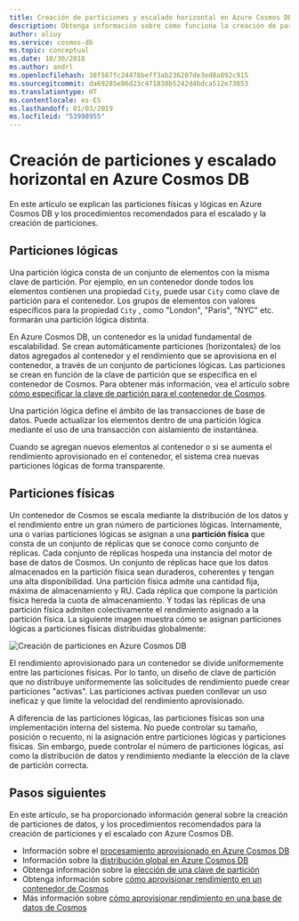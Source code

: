 ```yaml
---
title: Creación de particiones y escalado horizontal en Azure Cosmos DB
description: Obtenga información sobre cómo funciona la creación de particiones en Azure Cosmos DB, cómo configurar la creación de particiones y las claves de partición y cómo seleccionar la clave de partición correcta para su aplicación.
author: aliuy
ms.service: cosmos-db
ms.topic: conceptual
ms.date: 10/30/2018
ms.author: andrl
ms.openlocfilehash: 38f587fc24478beff3ab236207de3ed8a892c915
ms.sourcegitcommit: da69285e86d23c471838b5242d4bdca512e73853
ms.translationtype: HT
ms.contentlocale: es-ES
ms.lasthandoff: 01/03/2019
ms.locfileid: "53998955"
---
```

# <a name="partitioning-and-horizontal-scaling-in-azure-cosmos-db"></a>Creación de particiones y escalado horizontal en Azure Cosmos DB

En este artículo se explican las particiones físicas y lógicas en Azure Cosmos DB y los procedimientos recomendados para el escalado y la creación de particiones. 

## <a name="logical-partitions"></a>Particiones lógicas

Una partición lógica consta de un conjunto de elementos con la misma clave de partición. Por ejemplo, en un contenedor donde todos los elementos contienen una propiedad `City`, puede usar `City` como clave de partición para el contenedor. Los grupos de elementos con valores específicos para la propiedad `City` , como "London", "Paris", "NYC" etc. formarán una partición lógica distinta.

En Azure Cosmos DB, un contenedor es la unidad fundamental de escalabilidad. Se crean automáticamente particiones (horizontales) de los datos agregados al contenedor y el rendimiento que se aprovisiona en el contenedor, a través de un conjunto de particiones lógicas. Las particiones se crean en función de la clave de partición que se especifica en el contenedor de Cosmos. Para obtener más información, vea el artículo sobre [cómo especificar la clave de partición para el contenedor de Cosmos](how-to-create-container.md).

Una partición lógica define el ámbito de las transacciones de base de datos. Puede actualizar los elementos dentro de una partición lógica mediante el uso de una transacción con aislamiento de instantánea.

Cuando se agregan nuevos elementos al contenedor o si se aumenta el rendimiento aprovisionado en el contenedor, el sistema crea nuevas particiones lógicas de forma transparente.

## <a name="physical-partitions"></a>Particiones físicas

Un contenedor de Cosmos se escala mediante la distribución de los datos y el rendimiento entre un gran número de particiones lógicas. Internamente, una o varias particiones lógicas se asignan a una **partición física** que consta de un conjunto de réplicas que se conoce como conjunto de réplicas. Cada conjunto de réplicas hospeda una instancia del motor de base de datos de Cosmos. Un conjunto de réplicas hace que los datos almacenados en la partición física sean duraderos, coherentes y tengan una alta disponibilidad. Una partición física admite una cantidad fija, máxima de almacenamiento y RU. Cada réplica que compone la partición física hereda la cuota de almacenamiento. Y todas las réplicas de una partición física admiten colectivamente el rendimiento asignado a la partición física. La siguiente imagen muestra cómo se asignan particiones lógicas a particiones físicas distribuidas globalmente:

![Creación de particiones en Azure Cosmos DB](./media/partition-data/logical-partitions.png)

El rendimiento aprovisionado para un contenedor se divide uniformemente entre las particiones físicas. Por lo tanto, un diseño de clave de partición que no distribuye uniformemente las solicitudes de rendimiento puede crear particiones "activas". Las particiones activas pueden conllevar un uso ineficaz y que limite la velocidad del rendimiento aprovisionado.

A diferencia de las particiones lógicas, las particiones físicas son una implementación interna del sistema. No puede controlar su tamaño, posición o recuento, ni la asignación entre particiones lógicas y particiones físicas. Sin embargo, puede controlar el número de particiones lógicas, así como la distribución de datos y rendimiento mediante la elección de la clave de partición correcta.

## <a name="next-steps"></a>Pasos siguientes

En este artículo, se ha proporcionado información general sobre la creación de particiones de datos, y los procedimientos recomendados para la creación de particiones y el escalado con Azure Cosmos DB. 

* Información sobre el [procesamiento aprovisionado en Azure Cosmos DB](request-units.md)
* Información sobre la [distribución global en Azure Cosmos DB](distribute-data-globally.md)
* Obtenga información sobre la [elección de una clave de partición](partitioning-overview.md#choose-partitionkey)
* Obtenga información sobre [cómo aprovisionar rendimiento en un contenedor de Cosmos](how-to-provision-container-throughput.md)
* Más información sobre [cómo aprovisionar rendimiento en una base de datos de Cosmos](how-to-provision-database-throughput.md)
